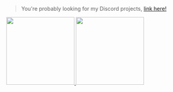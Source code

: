 > You're probably looking for my Discord projects, [link here!](https://github.com/hyblocker-discord/)

<p float="left">
<a href="https://github.com/hyblocker">
  <img height="180px" src="https://github-readme-stats.vercel.app/api?username=hyblocker&count_private=true&show_icons=true&include_all_commits=true&border_radius=12px&icon_color=FF0059&title_color=FF0059" />
</a>
<a href="https://github.com/hyblocker">
  <img height="180px" src="https://github-readme-stats.vercel.app/api/top-langs/?username=hyblocker&include_all_commits=true&show_icons=true&layout=default&border_radius=12px&icon_color=FF0059&title_color=FF0059" />
</a>
</p>
